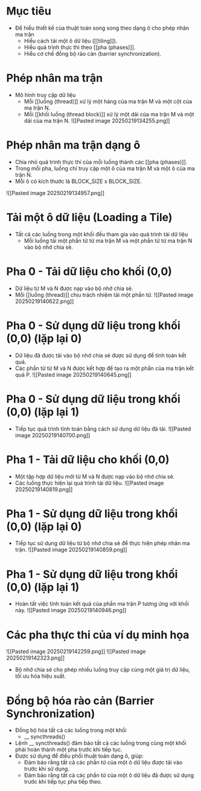 # Mục tiêu
- Để hiểu thiết kế của thuật toán song song theo dạng ô cho phép nhân ma trận
	- Hiểu cách tải một ô dữ liệu ([[tiling]]).
	- Hiểu quá trình thực thi theo [[pha (phases)]].
	- Hiểu cơ chế đồng bộ rào cản (barrier synchronization).
# Phép nhân ma trận
- Mô hình truy cập dữ liệu
	- Mỗi [[luồng (thread)]] xử lý một hàng của ma trận M và một cột của ma trận N.
	- Mỗi [[khối luồng (thread block)]] xử lý một dải của ma trận M và một dải của ma trận N.
![[Pasted image 20250219134255.png]]
# Phép nhân ma trận dạng ô
- Chia nhỏ quá trình thực thi của mỗi luồng thành các [[pha (phases)]].
- Trong mỗi pha, luồng chỉ truy cập một ô của ma trận M và một ô của ma trận N.
- Mỗi ô có kích thước là BLOCK_SIZE x BLOCK_SIZE.

![[Pasted image 20250219134957.png]]

# Tải một ô dữ liệu (Loading a Tile)
- Tất cả các luồng trong một khối đều tham gia vào quá trình tải dữ liệu
	-   Mỗi luồng tải một phần tử từ ma trận M và một phần tử  từ ma trận N vào bộ nhớ chia sẻ.
# Pha 0 - Tải dữ liệu cho khối (0,0)
- Dữ liệu từ M và N được nạp vào bộ nhớ chia sẻ.
- Mỗi [[luồng (thread)]] chịu trách nhiệm tải một phần tử.
![[Pasted image 20250219140622.png]]

# Pha 0 - Sử dụng dữ liệu trong khối (0,0) (lặp lại 0)
- Dữ liệu đã được tải vào bộ nhớ chia sẻ được sử dụng để tính toán kết quả.
- Các phần tử từ M và N được kết hợp để tạo ra một phần của ma trận kết quả P.
![[Pasted image 20250219140645.png]]

# Pha 0 - Sử dụng dữ liệu trong khối (0,0) (lặp lại 1)
- Tiếp tục quá trình tính toán bằng cách sử dụng dữ liệu đã tải.
![[Pasted image 20250219140700.png]]
# Pha 1 - Tải dữ liệu cho khối (0,0)
- Một tập hợp dữ liệu mới từ M và N được nạp vào bộ nhớ chia sẻ.
- Các luồng thực hiện lại quá trình tải dữ liệu.
![[Pasted image 20250219140819.png]]
# Pha 1 - Sử dụng dữ liệu trong khối (0,0) (lặp lại 0)
- Tiếp tục sử dụng dữ liệu từ bộ nhớ chia sẻ để thực hiện phép nhân ma trận.
![[Pasted image 20250219140859.png]]
# Pha 1 - Sử dụng dữ liệu trong khối (0,0) (lặp lại 1)
- Hoàn tất việc tính toán kết quả của phần ma trận P tương ứng với khối này.
![[Pasted image 20250219140946.png]]
# Các pha thực thi của ví dụ minh họa
![[Pasted image 20250219142259.png]]
![[Pasted image 20250219142323.png]]
- Bộ nhớ chia sẻ cho phép nhiều luồng truy cập cùng một giá trị dữ liệu, tối ưu hóa hiệu suất.
# Đồng bộ hóa rào cản (Barrier Synchronization)
- Đồng bộ hóa tất cả các luồng trong một khối
	- __ syncthreads()
- Lệnh __ syncthreads() đảm bảo tất cả các luồng trong cùng một khối phải hoàn thành một pha trước khi tiếp tục.
- Được sử dụng để điều phối thuật toán dạng ô, giúp:
	- Đảm bảo rằng tất cả các phần tử của một ô dữ liệu được tải vào trước khi sử dụng.
	- Đảm bảo rằng tất cả các phần tử của một ô dữ liệu đã được sử dụng trước khi tiếp tục pha tiếp theo.
	